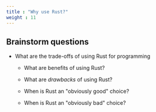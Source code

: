 ```yaml
---
title : "Why use Rust?"
weight : 11
---
```


## Brainstorm questions

* What are the trade-offs of using Rust for programming

  * What are benefits of using Rust?

  * What are *drawbacks* of using Rust?

  * When is Rust an "obviously good" choice?

  * When is Rust an "obviously bad" choice?

